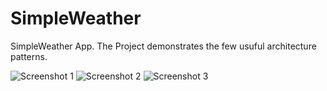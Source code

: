 # SimpleWeather
SimpleWeather App. The Project demonstrates the few usuful architecture patterns.

![Screenshot 1](https://user-images.githubusercontent.com/77536764/177765370-f3102e94-e62c-4d57-ae66-7d7a47a708bf.png)
![Screenshot 2](https://user-images.githubusercontent.com/77536764/177766023-b0702cd5-ac91-46c9-b7a4-55c0751ac5ac.png)
![Screenshot 3](https://user-images.githubusercontent.com/77536764/177766029-6a509911-50e3-4f3e-ab2e-b145c815ddf6.png)
